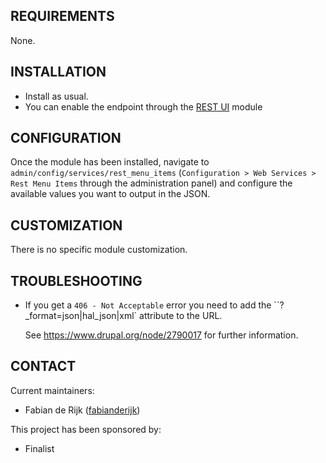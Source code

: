 ## REQUIREMENTS

None.

## INSTALLATION

* Install as usual.
* You can enable the endpoint through the [REST UI](http://www.drupal.org/project/restui) module

## CONFIGURATION

Once the module has been installed, navigate to `admin/config/services/rest_menu_items`
(`Configuration > Web Services > Rest Menu Items` through the administration panel) and
configure the available values you want to output in the JSON.

## CUSTOMIZATION

There is no specific module customization.

## TROUBLESHOOTING

* If you get a `406 - Not Acceptable` error you need to add the ``?_format=json|hal_json|xml` attribute to the URL.

  See https://www.drupal.org/node/2790017 for further information.

## CONTACT

Current maintainers:
* Fabian de Rijk ([fabianderijk](https://www.drupal.org/u/fabianderijk))

This project has been sponsored by:
* Finalist
